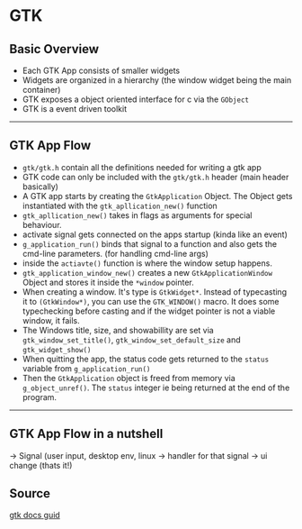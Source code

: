 # GTK

## Basic Overview
- Each GTK App consists of smaller widgets
- Widgets are organized in a hierarchy (the window widget being the main container)
- GTK exposes a object oriented interface for c via the `GObject`
- GTK is a event driven toolkit
---

## GTK App Flow
- `gtk/gtk.h` contain all the definitions needed for writing a gtk app
- GTK code can only be included with the `gtk/gtk.h` header (main header basically)
- A GTK app starts by creating the `GtkApplication` Object. The Object gets instantiated with the `gtk_apllication_new()` function
- `gtk_apllication_new()` takes in flags as arguments for special behaviour.
- activate signal gets connected on the apps startup (kinda like an event)
- `g_application_run()` binds that signal to a function and also gets the cmd-line parameters. (for handling cmd-line args)
- inside the `actiavte()` function is where the window setup happens. 
- `gtk_application_window_new()` creates a new `GtkApplicationWindow` Object and stores it inside the `*window` pointer.
- When creating a window. It's type is `GtkWidget*`. Instead of typecasting it to `(GtkWindow*)`, you can use the `GTK_WINDOW()` macro. It does some typechecking before casting and if the widget pointer is not a viable window, it fails.
- The Windows title, size, and showabillity are set via `gtk_window_set_title()`, `gtk_window_set_default_size` and `gtk_widget_show()`
- When quitting the app, the status code gets returned to the `status` variable from `g_application_run()`
- Then the `GtkApplication` object is freed from memory via `g_object_unref()`. The `status` integer ie being returned at the end of the program.
---

## GTK App Flow in a nutshell
-> Signal (user input, desktop env, linux -> handler for that signal -> ui change (thats it!)


## Source
[gtk docs guid](https://docs.gtk.org/gtk4/getting_started.html#hello-world)
